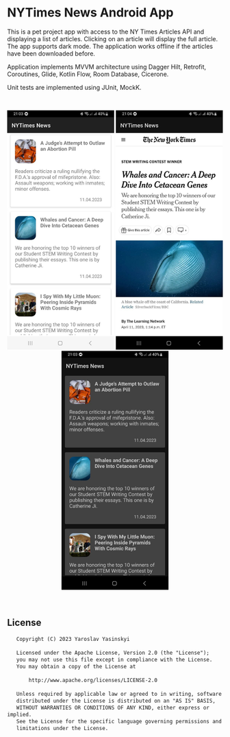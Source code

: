 # NYTimes News Android App

This is a pet project app with access to the NY Times Articles API and displaying a list of articles. Clicking on an article will display the full article. The app supports dark mode. The application works offline if the articles have been downloaded before.

Application implements MVVM architecture using Dagger Hilt, Retrofit, Coroutines, Glide, Kotlin Flow, Room Database, Cicerone.

Unit tests are implemented using JUnit, MockK.

<br>
<p align="center">
    <img src="screenshots/screen1.jpg" width="250"/>
    <img src="screenshots/screen2.jpg" width="250"/>
    <img src="screenshots/screen3.jpg" width="250"/>
</p>
<br>

## License
```
   Copyright (C) 2023 Yaroslav Yasinskyi

   Licensed under the Apache License, Version 2.0 (the "License");
   you may not use this file except in compliance with the License.
   You may obtain a copy of the License at

       http://www.apache.org/licenses/LICENSE-2.0

   Unless required by applicable law or agreed to in writing, software
   distributed under the License is distributed on an "AS IS" BASIS,
   WITHOUT WARRANTIES OR CONDITIONS OF ANY KIND, either express or implied.
   See the License for the specific language governing permissions and
   limitations under the License.
```
